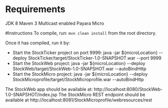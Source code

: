 # Requirements
JDK 8
Maven 3
Multicast enabled
Payara Micro

#Instructions
To compile, run: `mvn clean install` from the root directory.

Once it has compiled, run it by:
* Start the StockTicker project on port 9999: java -jar ${microLocation} --deploy StockTicker/target/StockTicker-1.0-SNAPSHOT.war --port 9999
* Start the StockWeb project: java -jar ${microLocation} --deploy StockWeb/target/StockWeb-1.0-SNAPSHOT.war --autoBindHttp
* Start the StockMicro project: java -jar ${microLocation} --deploy StockMicroprofile/target/StockMicroprofile.war --autoBindHttp

The StockWeb app should be available at: http://localhost:8080/StockWeb-1.0-SNAPSHOT/index.jsp
The StockMicro REST endpoint should be available at http://localhost:8081/StockMicroprofile/webresources/rest
